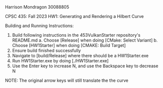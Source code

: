 Harrison Mondragon
30088805

CPSC 435: Fall 2023
HW1: Generating and Rendering a Hilbert Curve

Building and Running Instructions:
 1. Build following instructions in the 453VulkanStarter repository's README.md
    a. Choose [Release] when doing [CMake: Select Variant]
    b. Choose [HW1Starter] when doing [CMAKE: Build Target]
 2. Ensure build finished successfully
 3. Navigate to [build/Release] where there should be a HW1Starter.exe
 4. Run HW1Starter.exe by doing [./HW1Starter.exe]
 5. Use the Enter key to increase N, and use the Backspace key to decrease N

 NOTE: The original arrow keys will still translate the the curve